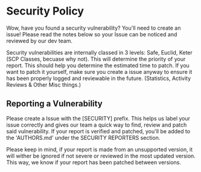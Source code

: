 # Security Policy
Wow, have you found a security vulnerability? You'll need to create an issue! Please read the notes below so your Issue can be noticed and reviewed by our dev team.

Security vulnerabilities are internally classed in 3 levels: Safe, Euclid, Keter (SCP Classes, becuase why not). This will determine the priority of your report. This should help you determine the estimated time to patch. If you want to patch it yourself, make sure you create a issue anyway to ensure it has been properly logged and reviewable in the future. (Statistics, Activity Reviews & Other Misc things.)

## Reporting a Vulnerability
Please create a Issue with the [SECURITY] prefix. This helps us label your issue correctly and gives our team a quick way to find, review and patch said vulnerability. If your report is verified and patched, you'll be added to the 'AUTHORS.md' under the SECURITY REPORTERS section.

Please keep in mind, if your report is made from an unsupported version, it will wither be ignored if not severe or reviewed in the most updated version. This way, we know if your report has been patched between versions.
